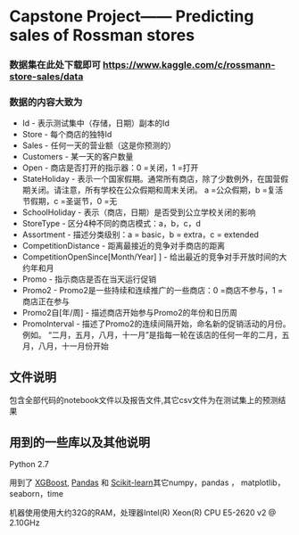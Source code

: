 # Capstone Project—— Predicting sales of Rossman stores

### 数据集在此处下载即可 https://www.kaggle.com/c/rossmann-store-sales/data
### 数据的内容大致为

* Id - 表示测试集中（存储，日期）副本的Id
* Store - 每个商店的独特Id
* Sales  - 任何一天的营业额（这是你预测的）
* Customers - 某一天的客户数量
* Open - 商店是否打开的指示器：0 =关闭，1 =打开
* StateHoliday - 表示一个国家假期。通常所有商店，除了少数例外，在国营假期关闭。请注意，所有学校在公众假期和周末关闭。 a =公众假期，b =复活节假期，c =圣诞节，0 =无
* SchoolHoliday - 表示（商店，日期）是否受到公立学校关闭的影响
* StoreType - 区分4种不同的商店模式：a，b，c，d
* Assortment - 描述分类级别：a = basic，b = extra，c = extended
* CompetitionDistance - 距离最接近的竞争对手商店的距离
* CompetitionOpenSince[Month/Year] ] - 给出最近的竞争对手开放时间的大约年和月
* Promo - 指示商店是否在当天运行促销
* Promo2 - Promo2是一些持续和连续推广的一些商店：0 =商店不参与，1 =商店正在参与
* Promo2自[年/周] - 描述商店开始参与Promo2的年份和日历周
* PromoInterval - 描述了Promo2的连续间隔开始，命名新的促销活动的月份。例如。 “二月，五月，八月，十一月”是指每一轮在该店的任何一年的二月，五月，八月，十一月份开始


## 文件说明

包含全部代码的notebook文件以及报告文件,其它csv文件为在测试集上的预测结果

## 用到的一些库以及其他说明

Python 2.7

用到了 [XGBoost](https://github.com/dmlc/xgboost), [Pandas](https://github.com/pydata/pandas) 和 [Scikit-learn](https://github.com/scikit-learn/scikit-learn)其它numpy，pandas ， matplotlib，seaborn，time


机器使用使用大约32G的RAM，处理器Intel(R) Xeon(R) CPU E5-2620 v2 @ 2.10GHz
